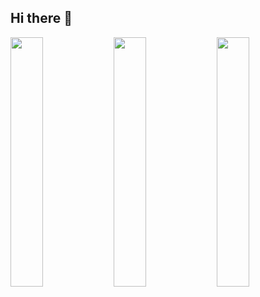 ## Hi there 👋

<p align="left">
  <img width="32%" border-style:none; src="https://statistics.themajorones.dev/api?username=WilliamBC24&show_icons=true&theme=gruvbox&hide_border=true&rank_icon=github&include_all_commits=true&count_private=true&layout=compact" />
    <img width="32%" border-style:none; src="https://statistics.themajorones.dev/api/top-langs/?username=WilliamBC24&theme=gruvbox&hide_border=true&include_all_commits=true&count_private=true&layout=compact" />
  <img width="32%" border-style:none; src="https://streak.themajorones.dev/?user=WilliamBC24&theme=gruvbox&hide_border=true&mode=weekly&include_all_commits=true&count_private=true&layout=compact" />
</p>
